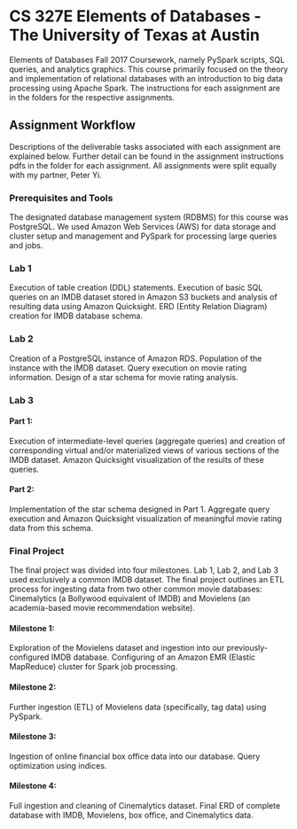 # CS 327E Elements of Databases - The University of Texas at Austin
Elements of Databases Fall 2017 Coursework, namely PySpark scripts, SQL queries, and analytics graphics. This course primarily focused on the theory and implementation of relational databases with an introduction to big data processing using Apache Spark. The instructions for each assignment are in the folders for the respective assignments.

## Assignment Workflow
Descriptions of the deliverable tasks associated with each assignment are explained below. Further detail can be found in the assignment instructions pdfs in the folder for each assignment. All assignments were split equally with my partner, Peter Yi.

### Prerequisites and Tools
The designated database management system (RDBMS) for this course was PostgreSQL. We used Amazon Web Services (AWS) for data storage and cluster setup and management and PySpark for processing large queries and jobs.

### Lab 1
Execution of table creation (DDL) statements. Execution of basic SQL queries on an IMDB dataset stored in Amazon S3 buckets and analysis of resulting data using Amazon Quicksight. ERD (Entity Relation Diagram) creation for IMDB database schema.

### Lab 2
Creation of a PostgreSQL instance of Amazon RDS. Population of the instance with the IMDB dataset. Query execution on movie rating information. Design of a star schema for movie rating analysis.

### Lab 3
#### Part 1: 
Execution of intermediate-level queries (aggregate queries) and creation of corresponding virtual and/or materialized views of various sections of the IMDB dataset. Amazon Quicksight visualization of the results of these queries. 
#### Part 2: 
Implementation of the star schema designed in Part 1. Aggregate query execution and Amazon Quicksight visualization of meaningful movie rating data from this schema. 

### Final Project
The final project was divided into four milestones. Lab 1, Lab 2, and Lab 3 used exclusively a common IMDB dataset. The final project outlines an ETL process for ingesting data from two other common movie databases: Cinemalytics (a Bollywood equivalent of IMDB) and Movielens (an academia-based movie recommendation website). 
#### Milestone 1:
Exploration of the Movielens dataset and ingestion into our previously-configured IMDB database. Configuring of an Amazon EMR (Elastic MapReduce) cluster for Spark job processing.
#### Milestone 2:
Further ingestion (ETL) of Movielens data (specifically, tag data) using PySpark.
#### Milestone 3:
Ingestion of online financial box office data into our database. Query optimization using indices.
#### Milestone 4: 
Full ingestion and cleaning of Cinemalytics dataset. Final ERD of complete database with IMDB, Movielens, box office, and Cinemalytics data.
